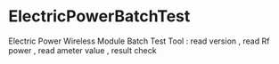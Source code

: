 # ElectricPowerBatchTest
Electric Power Wireless Module Batch Test Tool :  read version , read Rf power , read ameter value ,  result check

